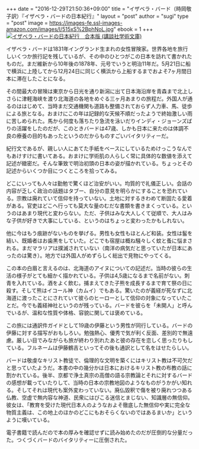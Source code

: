 +++
date = "2016-12-29T21:50:36+09:00"
title = "イザベラ・バード（時岡敬子訳）『イザベラ・バードの日本紀行』"
layout = "post"
author = "sugi"
type = "post"
image = https://images-fe.ssl-images-amazon.com/images/I/515xS%2BphNoL.jpg"
ebook = 1
+++
<a href="http://www.amazon.co.jp/exec/obidos/ASIN/B00NOTKTIW/chezsugi-22/ref=nosim/" name="amazletlink" target="_blank"><img src="https://images-fe.ssl-images-amazon.com/images/I/515xS%2BphNoL.jpg" alt="イザベラ・バードの日本紀行　合本版 (講談社学術文庫)" class="alignleft"  /></a>

イザベラ・バードは1831年イングランド生まれの女性冒険家。世界各地を旅行しいくつか旅行記を残しているが、その中のひとつがこの日本を訪れて書かれたものだ。まだ維新から10年後の1878年、元号でいうと明治11年だ。5月21日に船で横浜に上陸してから12月24日に同じく横浜から上船するまでおよそ7ヶ月間日本に滞在したことになる。

その間最大の冒険は東京から日光を通り新潟に出て日本海沿岸を青森まで北上しさらに津軽海峡を渡り北海道の各地をめぐる三ヶ月あまりの旅程だ。外国人が通るのははじめて、当時まだ交通機関も道路も整備されておらず人力車、馬、徒歩による旅となる。おまけにこの年は記録的な天候不順だったようで終始激しい雨に苦しめられた。馬から何度も落ちたり急流を泳いだりインディ・ジョーンズばりの活躍をしたのだが、このときバードは47歳、しかも日本に来たのは体調不良の療養の目的もあったというのだからものすごいバイタリティーだ。

紀行文であるが、親しい人にあてた手紙をベースにしているためけっこうなんでもあけすけに書いてある。おまけに学術肌の人らしく常に具体的な数値を添えて記述が緻密だ。そんな筆致で明治初頭の日本の姿が描かれている。ちょっとその記述からいくつか目につくところを拾ってみる。

どこにいっても人々は勤勉で驚くほど治安がいい。均質的で礼儀正しい。会話の内容が乏しく政治の話題はタブー、自分の意見を明らかにすることを恐れている。宗教は廃れていて信仰を持っていない。土地に対するきわめて断固たる愛着がある。官吏はどこへ行っても莫大な量のむだな書類を書きまくっている。というのはあまり現代と変わらない。ただ、子供はみな大人しくて従順で、大人はみな子供が好きで大事にしている、というのはちょっと変わったかもしれない。

他に今はもう痕跡がないものを挙げる。男性も女性もほとんど和装。女性は髷を結い、既婚者はお歯黒をしていた。どこでも宿屋は概ね騒々しく蚊と蚤に悩まされる。まだマラリアは撲滅されていない（南洋の病気だと思っていたが日本にあったのは驚き）。地方では外国人がめずらしく総出で見物にやってくる。

この本の白眉と言えるのは、北海道のアイヌについての記述だ。当時の彼らの生活の様子がとても細かく描かれている。子供は4,5歳になるまで名前がない。刺青を入れている。酒をよく飲む。捕まえてきた子熊を成長するまで育て祭の日に殺す。そして熊はイコール神（カムイ）でもある。驚いたのが義経が死なずに北海道に渡ったことにされていて彼らのヒーローとして信仰の対象になっていたことだ。今でも義経神社というのが残っている。バードを彼らを「未開人」と呼んでいるが、温和な性質や体格、容貌に関しては褒めている。

この旅には通訳件ガイドとして19歳の伊藤という男性が同行している。バードの伊藤に対する描写がおもしろい。勉強熱心、優秀で気が利く反面、差別的で無遠慮。厳しい目でみながらも旅が終わり別れたあと彼の存在を恋しく思ったりもしている。フルネームは伊藤鶴吉といってその後も通訳として名をはせたらしい。

バードは敬虔なキリスト教徒で、倫理的な文明を築くにはキリスト教は不可欠だと思っていたようだ。本書の中の幾分かは日本におけるキリスト教の布教の話に割かれている。後半、京都で浄土真宗の高僧の語る宗教論とそれに対するバードの感想が載っていたりして、当時の日本の宗教地図のようなものがうかがい知れる。そしてそれは現代も案外変わっていない。廃仏毀釈で傷を被り廃れつつある仏教、空虚で無内容な神道、民衆にはびこる迷信とまじない、知識層の無信仰。彼女は、「教育を受けた現代日本人のようなおよそ徹底した無信仰や実に完全な物質主義は、この地上のほかのどこにもおそらくないのではあるまいか」というように嘆いている。

電子書籍で読んだので本の厚みを確認せずに読み始めたのだが圧倒的な分量だった。つくづくバードのバイタリティーに圧倒された。
